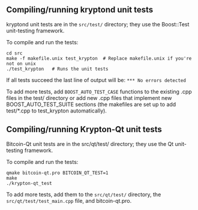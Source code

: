 Compiling/running kryptond unit tests
------------------------------------

kryptond unit tests are in the `src/test/` directory; they
use the Boost::Test unit-testing framework.

To compile and run the tests:

	cd src
	make -f makefile.unix test_krypton  # Replace makefile.unix if you're not on unix
	./test_krypton   # Runs the unit tests

If all tests succeed the last line of output will be:
`*** No errors detected`

To add more tests, add `BOOST_AUTO_TEST_CASE` functions to the existing
.cpp files in the test/ directory or add new .cpp files that
implement new BOOST_AUTO_TEST_SUITE sections (the makefiles are
set up to add test/*.cpp to test_krypton automatically).


Compiling/running Krypton-Qt unit tests
---------------------------------------

Bitcoin-Qt unit tests are in the src/qt/test/ directory; they
use the Qt unit-testing framework.

To compile and run the tests:

	qmake bitcoin-qt.pro BITCOIN_QT_TEST=1
	make
	./krypton-qt_test

To add more tests, add them to the `src/qt/test/` directory,
the `src/qt/test/test_main.cpp` file, and bitcoin-qt.pro.
